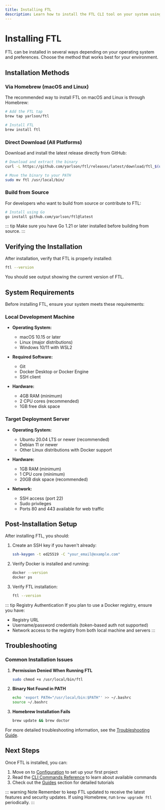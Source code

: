 ```yaml
---
title: Installing FTL
description: Learn how to install the FTL CLI tool on your system using various methods
---
```


# Installing FTL

FTL can be installed in several ways depending on your operating system and preferences. Choose the method that works best for your environment.

## Installation Methods

### Via Homebrew (macOS and Linux)

The recommended way to install FTL on macOS and Linux is through Homebrew:

```bash
# Add the FTL tap
brew tap yarlson/ftl

# Install FTL
brew install ftl
```

### Direct Download (All Platforms)

Download and install the latest release directly from GitHub:

```bash
# Download and extract the binary
curl -L https://github.com/yarlson/ftl/releases/latest/download/ftl_$(uname -s)_$(uname -m).tar.gz | tar xz

# Move the binary to your PATH
sudo mv ftl /usr/local/bin/
```

### Build from Source

For developers who want to build from source or contribute to FTL:

```bash
# Install using Go
go install github.com/yarlson/ftl@latest
```

::: tip
Make sure you have Go 1.21 or later installed before building from source.
:::

## Verifying the Installation

After installation, verify that FTL is properly installed:

```bash
ftl --version
```

You should see output showing the current version of FTL.

## System Requirements

Before installing FTL, ensure your system meets these requirements:

### Local Development Machine

- **Operating System:**

  - macOS 10.15 or later
  - Linux (major distributions)
  - Windows 10/11 with WSL2

- **Required Software:**

  - Git
  - Docker Desktop or Docker Engine
  - SSH client

- **Hardware:**
  - 4GB RAM (minimum)
  - 2 CPU cores (recommended)
  - 1GB free disk space

### Target Deployment Server

- **Operating System:**

  - Ubuntu 20.04 LTS or newer (recommended)
  - Debian 11 or newer
  - Other Linux distributions with Docker support

- **Hardware:**

  - 1GB RAM (minimum)
  - 1 CPU core (minimum)
  - 20GB disk space (recommended)

- **Network:**
  - SSH access (port 22)
  - Sudo privileges
  - Ports 80 and 443 available for web traffic

## Post-Installation Setup

After installing FTL, you should:

1. Create an SSH key if you haven't already:

   ```bash
   ssh-keygen -t ed25519 -C "your_email@example.com"
   ```

2. Verify Docker is installed and running:

   ```bash
   docker --version
   docker ps
   ```

3. Verify FTL installation:
   ```bash
   ftl --version
   ```

::: tip Registry Authentication
If you plan to use a Docker registry, ensure you have:

- Registry URL
- Username/password credentials (token-based auth not supported)
- Network access to the registry from both local machine and servers
  :::

## Troubleshooting

### Common Installation Issues

1. **Permission Denied When Running FTL**

   ```bash
   sudo chmod +x /usr/local/bin/ftl
   ```

2. **Binary Not Found in PATH**

   ```bash
   echo 'export PATH="/usr/local/bin:$PATH"' >> ~/.bashrc
   source ~/.bashrc
   ```

3. **Homebrew Installation Fails**
   ```bash
   brew update && brew doctor
   ```

For more detailed troubleshooting information, see the [Troubleshooting Guide](/reference/troubleshooting).

## Next Steps

Once FTL is installed, you can:

1. Move on to [Configuration](./configuration.md) to set up your first project
2. Read the [CLI Commands Reference](/reference/cli-commands) to learn about available commands
3. Check out the [Guides](/guides/) section for detailed tutorials

::: warning Note
Remember to keep FTL updated to receive the latest features and security updates. If using Homebrew, run `brew upgrade ftl` periodically.
:::
